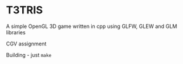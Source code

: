 # T3TRIS

A simple OpenGL 3D game written in cpp using GLFW, GLEW and GLM libraries

CGV assignment

Building - just 
```make```
